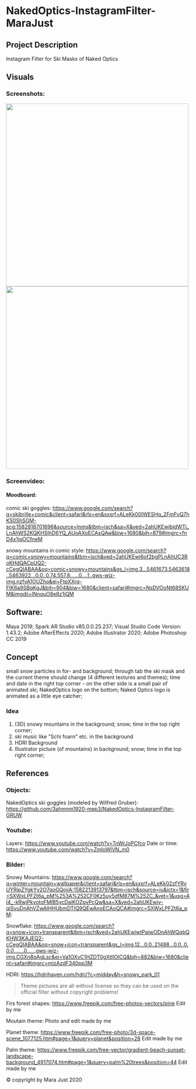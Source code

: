 # NakedOptics-InstagramFilter-MaraJust

## Project Description

Instagram Filter for Ski Masks of Naked Optics

## Visuals

### Screenshots:

<img src = "./ImagesAndVideos/Bild1.png" width = 500>
<img src = "./ImagesAndVideos/Bild2.png" width = 500>

### Screenvideo:

<gif src = "./ImagesAndVideos/video1.gif" width = 500>

#### Moodboard:

comic ski goggles: https://www.google.com/search?q=skibrille+comic&client=safari&rls=en&sxsrf=ALeKk00IWESHq_2FmFvQ7hKS0ShSGM-scg:1582818701696&source=lnms&tbm=isch&sa=X&ved=2ahUKEwjbjdWTi_LnAhWS2KQKHSIhD6YQ_AUoAXoECAsQAw&biw=1680&bih=879#imgrc=fnD4x1jqOCfneM

snowy mountains in comic style: https://www.google.com/search?q=comic+snowy+mountains&tbm=isch&ved=2ahUKEwi6of2bgPLnAhUC3RoKHdQACpUQ2-cCegQIABAA&oq=comic+snowy+mountains&gs_l=img.3...5461673.5463618..5463922...0.0..0.74.557.8......0....1..gws-wiz-img.nzfvA1OUZho&ei=FtpXXrq-FIK6a9SBqKgJ&bih=904&biw=1680&client=safari#imgrc=NsDVOoNt68SKUM&imgdii=lNnquO8e8z1jQM


## Software:

Maya 2019; Spark AR Studio v85.0.0.25.237; Visual Studio Code Version: 1.43.2; Adobe AfterEffects 2020; Adobe Illustrator 2020; Adobe Photoshop CC 2019


## Concept

small snow particles in for- and background; 
through tab the ski mask and the current theme should change (4 different textures and themes);
time and date in the right top corner - on the other side is a small pair of animated ski;
NakedOptics logo on the bottom;
Naked Optics logo is animated as a little eye catcher;


### Idea

1. (3D) snowy mountains in the background; snow; time in the top right corner; 
2. ski music like "Schi foarn" etc. in the background
3. HDRI Background
4. Illustrator picture (of mountains) in background; snow; time in the top right corner; 

## References

### Objects:
NakedOptics ski goggles (modeled by Wilfred Gruber): https://github.com/3ahmnm1920-mep3/NakedOptics-InstagramFilter-GRUW

### Youtube:
Layers: https://www.youtube.com/watch?v=TnWrJoPCfco
Date or time: https://www.youtube.com/watch?v=ZmIoWlVN_m0

### Bilder:
Snowy Mountains: https://www.google.com/search?q=winter+mountain+wallpaper&client=safari&rls=en&sxsrf=ALeKk02zfYRyUYRjpZYgkYy2O7qoGQojiA:1582213913797&tbm=isch&source=iu&ictx=1&fir=SXWxLPFZt6a_pM%253A%252CF0Kz5uy5dfM87M%252C_&vet=1&usg=AI4_-kRwjPkyotoFMlB5ycDaiKOZpvPcQw&sa=X&ved=2ahUKEwiy-qiSvuDnAhVZwAIHHUbmDTIQ9QEwAnoECAoQCA#imgrc=SXWxLPFZt6a_pM:

Snowflake: https://www.google.com/search?q=snow+icon+transparent&tbm=isch&ved=2ahUKEwiwtPaiwODnAhWQqbQKHW3KAJEQ2-cCegQIABAA&oq=snow+icon+transparent&gs_l=img.12...0.0..21488...0.0..0.0.0.......0......gws-wiz-img.CGXn8qAgLsc&ei=Va1OXvC1HZDT0gXtlIOICQ&bih=882&biw=1680&client=safari#imgrc=mizAzdF340pp3M

HDRI: https://hdrihaven.com/hdri/?c=midday&h=snowy_park_01


> Theme pictures are all without license so they can be used on the official filter without copyright problems!

Firs forest shapes: https://www.freepik.com/free-photos-vectors/pine
Edit by me

Moutain theme: Photo and edit made by me

Planet theme: https://www.freepik.com/free-photo/3d-space-scene_1077125.htm#page=1&query=planet&position=28
Edit made by me

Palm theme: https://www.freepik.com/free-vector/gradient-beach-sunset-landscape-background_4917074.htm#page=1&query=palm%20trees&position=44
Edit made by me

© copyright by Mara Just 2020